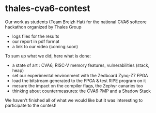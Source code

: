 # thales-cva6-contest
Our work as students (Team Breizh Hat) for the national CVA6 softcore hackathon organized by Thales Group
- logs files for the results
- our report in pdf format
- a link to our video (coming soon)

To sum up what we did, here what is done:
- a state of art : CVA6, RISC-V memory features, vulnerabilities (stack, heap)
- set our experimental environment with the Zedboard Zynq-Z7 FPGA
- load the bitstream generated to the FPGA & test RIPE program on it
- mesure the impact on the compiler flags, the Zephyr canaries too
- thinking about countermeasures: the CVA6 PMP and a Shadow Stack

We haven't finished all of what we would like but it was interesting to participate to the contest!
